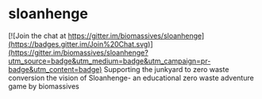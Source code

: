 # sloanhenge

[![Join the chat at https://gitter.im/biomassives/sloanhenge](https://badges.gitter.im/Join%20Chat.svg)](https://gitter.im/biomassives/sloanhenge?utm_source=badge&utm_medium=badge&utm_campaign=pr-badge&utm_content=badge)
 Supporting the junkyard to zero waste conversion the vision of Sloanhenge-  an educational zero waste adventure game by biomassives
